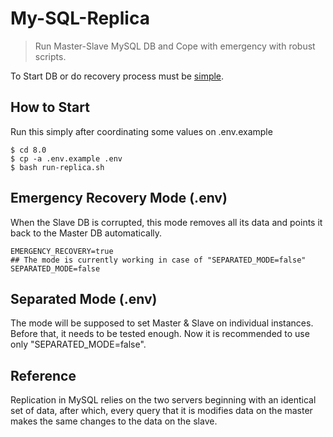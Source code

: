 # My-SQL-Replica

> Run Master-Slave MySQL DB and Cope with emergency with robust scripts.  

To Start DB or do recovery process must be [simple](https://github.com/Andrew-Kang-G/my-sql-replica).

## How to Start

Run this simply after coordinating some values on .env.example

```
$ cd 8.0
$ cp -a .env.example .env
$ bash run-replica.sh
```

## Emergency Recovery Mode (.env)

When the Slave DB is corrupted, this mode removes all its data and points it back to the Master DB automatically.

```
EMERGENCY_RECOVERY=true
## The mode is currently working in case of "SEPARATED_MODE=false"
SEPARATED_MODE=false
```

## Separated Mode (.env)

The mode will be supposed to set Master & Slave on individual instances. Before that, it needs to be tested enough. Now it is recommended to use only "SEPARATED_MODE=false".

## Reference 
Replication in MySQL relies on the two servers beginning with an identical set of data, after which, every query that it is modifies data on the master makes the same changes to the data on the slave.